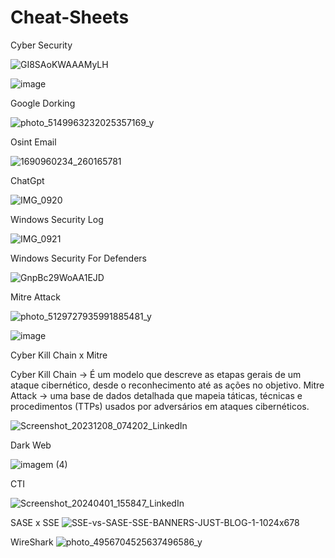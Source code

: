 # Cheat-Sheets

Cyber Security

![GI8SAoKWAAAMyLH](https://github.com/mrsoapsec/Cheat-Sheets/assets/112026131/bd1460c6-ce08-48a5-b289-0e209fa7a30e)

![image](https://github.com/user-attachments/assets/3ecc81e8-643a-422d-85dc-5f81996afea6)


Google Dorking

![photo_5149963232025357169_y](https://github.com/mrsoapsec/Cheat-Sheets/assets/112026131/9a0ec771-b9d6-42d0-98ef-d8b9cdd47ed7)

Osint Email

![1690960234_260165781](https://github.com/mrsoapsec/Cheat-Sheets/assets/112026131/d2456653-0aa5-48db-9781-2a4533470153)

ChatGpt

![IMG_0920](https://github.com/mrsoapsec/Cheat-Sheets/assets/112026131/ac64456e-d58c-4e12-a5f9-fa3a7f187bce)

Windows Security Log

![IMG_0921](https://github.com/mrsoapsec/Cheat-Sheets/assets/112026131/e99aa610-bd8b-4f73-acbf-33a9f2f4fbd2)

Windows Security For Defenders

![GnpBc29WoAA1EJD](https://github.com/user-attachments/assets/12f71436-e24a-46af-b545-9eef81610ac0)

Mitre Attack

![photo_5129727935991885481_y](https://github.com/mrsoapsec/Cheat-Sheets/assets/112026131/7bd3f785-187d-4295-b410-a7c78b8abcf7)

![image](https://github.com/user-attachments/assets/c785add6-28d2-4615-b639-6d126a72ec6f)

Cyber Kill Chain x Mitre

Cyber Kill Chain -> É um modelo que descreve as etapas gerais de um ataque cibernético, desde o reconhecimento até as ações no objetivo.
Mitre Attack -> uma base de dados detalhada que mapeia táticas, técnicas e procedimentos (TTPs) usados por adversários em ataques cibernéticos.

![Screenshot_20231208_074202_LinkedIn](https://github.com/mrsoapsec/Cheat-Sheets/assets/112026131/e6cd0733-862f-4c0f-bce6-a429ce626956)

Dark Web

![imagem (4)](https://github.com/mrsoapsec/Cheat-Sheets/assets/112026131/72474b55-8fb4-452d-8d23-eed685200107)

CTI

![Screenshot_20240401_155847_LinkedIn](https://github.com/mrsoapsec/Cheat-Sheets/assets/112026131/0738fd0f-007a-4ea2-b080-5267bc9e82bd)

SASE x SSE
![SSE-vs-SASE-SSE-BANNERS-JUST-BLOG-1-1024x678](https://github.com/mrsoapsec/Cheat-Sheets/assets/112026131/cbc44c72-e88c-425e-b3e1-b155ca597d85)

WireShark
![photo_4956704525637496586_y](https://github.com/user-attachments/assets/be82de02-1ae0-44ce-bb4c-a87b72a9d8e7)


